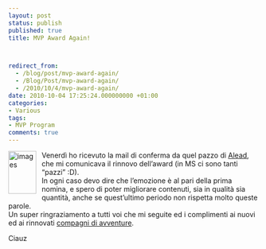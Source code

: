 ```yaml
---
layout: post
status: publish
published: true
title: MVP Award Again!



redirect_from: 
  - /blog/post/mvp-award-again/
  - /Blog/Post/mvp-award-again/
  - /2010/10/4/mvp-award-again/
date: 2010-10-04 17:25:24.000000000 +01:00
categories:
- Various
tags:
- MVP Program
comments: true
---
```

<p><img style="background-image: none; border-bottom: 0px; border-left: 0px; margin: 0px 11px 0px 0px; padding-left: 0px; padding-right: 0px; display: inline; float: left; border-top: 0px; border-right: 0px; padding-top: 0px" title="images" border="0" alt="images" align="left" src="http://tostring.it/UserFiles/imperugo/images_3.jpg" width="56" height="86" /></p>  <p>Venerdì ho ricevuto la mail di conferma da quel pazzo di <a title="Alessandro Teglia&#39;s Blog" href="http://blogs.technet.com/b/alead_msft/" rel="nofollow" target="_blank">Alead</a>, che mi comunicava il rinnovo dell’award (in MS ci sono tanti “pazzi” :D).    <br />In ogni caso devo dire che l’emozione è al pari della prima nomina, e spero di poter migliorare contenuti, sia in qualità sia quantità, anche se quest’ultimo periodo non rispetta molto queste parole.    <br />Un super ringraziamento a tutti voi che mi seguite ed i complimenti ai nuovi ed ai rinnovati <a title="MVP Program" href="http://blogs.msdn.com/b/mvpawardprogram/" rel="nofollow" target="_blank">compagni di avventure</a>.</p>  <p>Ciauz</p>
